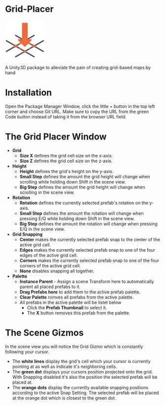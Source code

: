 # Grid-Placer
![Grid Placer Logo](/Resources/Icon_LightMode.png)

A Unity3D package to alleviate the pain of creating grid-based maps by hand

# Installation
Open the Package Manager Window, click the little + button in the top left corner and choose Git URL.
Make sure to copy the URL from the green Code button instead of taking it from the browser URL field.

# The Grid Placer Window
* **Grid**
  * **Size X** defines the grid cell size on the x-axis.
  * **Size Z** defines the grid cell size on the z-axis.
* **Height**
  * **Height** defines the grid's height on the y-axis.
  * **Small Step** defines the amount the grid height will change when scrolling while holding down Shift in the scene view.
  * **Big Step** defines the amount the grid height will change when scrolling in the scene view.
* **Rotation**
  * **Rotation** defines the currently selected prefab's rotation on the y-axis.
  * **Small Step** defines the amount the rotation will change when pressing E/Q while holding down Shift in the scene view.
  * **Big Step** defines the amount the rotation will change when pressing E/Q in the scene view.
* **Grid Snapping**
  * **Center** makes the currently selected prefab snap to the center of the active grid cell.
  * **Edges** makes the currently selected prefab snap to one of the four edges of the active grid cell.
  * **Corners** makes the currently selected prefab snap to one of the four corners of the active grid cell.
  * **None** disables snapping all together.
* **Palette**
  * **Instance Parent** - Assign a scene Transform here to automatically parent all placed prefabs to it.
  * **Drag Prefabs here** to add them to the active prefab palette.
  * **Clear Palette** romves all prefabs from the active palette.
  * All prefabs in the active palette will be listet below
    * Click the **Prefab Thumbnail** to select it.
    * The **X** button removes this prefab from the palette.

# The Scene Gizmos
In the scene view you will notice the Grid Gizmo which is constantly following your cursor.
* The **white lines** display the grid's cell which your cursor is currently pointing at as well as indicate it's neighboring cells.
* The **green dot** displays your cursors position projected onto the grid. With Snapping disabled it's also the position the selected prefab will be placed at.
* The **orange dots** display the currently available snapping positions according to the active Snap Setting. The selected prefab will be placed at the orange dot which is closest to the green dot.
